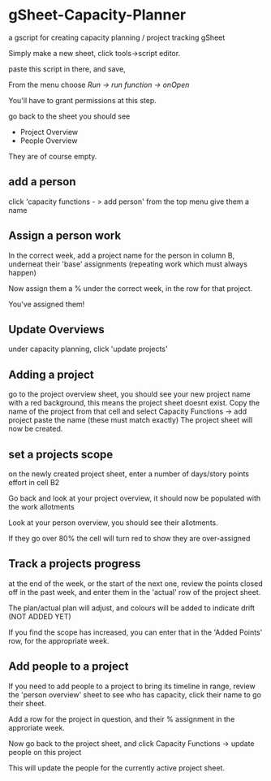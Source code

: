 # gSheet-Capacity-Planner
a gscript for creating capacity planning / project tracking gSheet

Simply make a new sheet, click tools->script editor.

paste this script in there, and save, 

From the menu choose *Run -> run function -> onOpen*

You'll have to grant permissions at this step.

go back to the sheet you should see
* Project Overview
* People Overview

They are of course empty.

## add a person
click 'capacity functions - > add person' from the top menu
give them a name

## Assign a person work
In the correct week, add a project name for the person in column B, underneat their 'base' assignments (repeating work which must always happen)

Now assign them a % under the correct week, in the row for that project.

You've assigned them!

## Update Overviews
under capacity planning, click 'update projects'

## Adding a project
go to the project overview sheet, you should see your new project name with a red background, this means the project sheet doesnt exist. Copy the name of the project from that cell and select
Capacity Functions -> add project
paste the name (these must match exactly)
The project sheet will now be created.

## set a projects scope
on the newly created project sheet, enter a number of days/story points effort in cell B2

Go back and look at your project overview, it should now be populated with the work allotments

Look at your person overview, you should see their allotments.

If they go over 80% the cell will turn red to show they are over-assigned

## Track a projects progress
at the end of the week, or the start of the next one, review the points closed off in the past week, and enter them in the 'actual' row of the project sheet.

The plan/actual plan will adjust, and colours will be added to indicate drift (NOT ADDED YET)

If you find the scope has increased, you can enter that in the 'Added Points' row, for the appropriate week.

## Add people to a project
If you need to add people to a project to bring its timeline in range, review the 'person overview' sheet to see who has capacity, click their name to go their sheet.

Add a row for the project in question, and their % assignment in the approriate week.

Now go back to the project sheet, and click
Capacity Functions -> update people on this project

This will update the people for the currently active project sheet.


